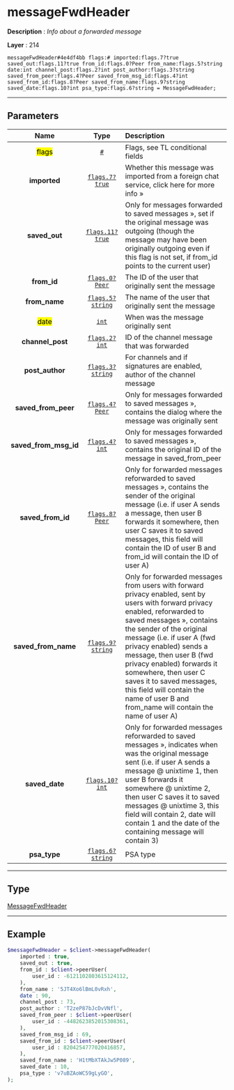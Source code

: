 # messageFwdHeader

**Description** : *Info about a forwarded message*

**Layer** : 214

```tl
messageFwdHeader#4e4df4bb flags:# imported:flags.7?true saved_out:flags.11?true from_id:flags.0?Peer from_name:flags.5?string date:int channel_post:flags.2?int post_author:flags.3?string saved_from_peer:flags.4?Peer saved_from_msg_id:flags.4?int saved_from_id:flags.8?Peer saved_from_name:flags.9?string saved_date:flags.10?int psa_type:flags.6?string = MessageFwdHeader;
```

---

## Parameters

| Name | Type | Description |
| :---: | :---: | :--- |
| <mark>flags</mark> | [`#`](type/#) | Flags, see TL conditional fields |
| **imported** | [`flags.7?true`](type/true) | Whether this message was imported from a foreign chat service, click here for more info » |
| **saved_out** | [`flags.11?true`](type/true) | Only for messages forwarded to saved messages », set if the original message was outgoing (though the message may have been originally outgoing even if this flag is not set, if from_id points to the current user) |
| **from_id** | [`flags.0?Peer`](type/Peer) | The ID of the user that originally sent the message |
| **from_name** | [`flags.5?string`](type/string) | The name of the user that originally sent the message |
| <mark>date</mark> | [`int`](type/int) | When was the message originally sent |
| **channel_post** | [`flags.2?int`](type/int) | ID of the channel message that was forwarded |
| **post_author** | [`flags.3?string`](type/string) | For channels and if signatures are enabled, author of the channel message |
| **saved_from_peer** | [`flags.4?Peer`](type/Peer) | Only for messages forwarded to saved messages », contains the dialog where the message was originally sent |
| **saved_from_msg_id** | [`flags.4?int`](type/int) | Only for messages forwarded to saved messages », contains the original ID of the message in saved_from_peer |
| **saved_from_id** | [`flags.8?Peer`](type/Peer) | Only for forwarded messages reforwarded to saved messages », contains the sender of the original message (i.e. if user A sends a message, then user B forwards it somewhere, then user C saves it to saved messages, this field will contain the ID of user B and from_id will contain the ID of user A) |
| **saved_from_name** | [`flags.9?string`](type/string) | Only for forwarded messages from users with forward privacy enabled, sent by users with forward privacy enabled, reforwarded to saved messages », contains the sender of the original message (i.e. if user A (fwd privacy enabled) sends a message, then user B (fwd privacy enabled) forwards it somewhere, then user C saves it to saved messages, this field will contain the name of user B and from_name will contain the name of user A) |
| **saved_date** | [`flags.10?int`](type/int) | Only for forwarded messages reforwarded to saved messages », indicates when was the original message sent (i.e. if user A sends a message @ unixtime 1, then user B forwards it somewhere @ unixtime 2, then user C saves it to saved messages @ unixtime 3, this field will contain 2, date will contain 1 and the date of the containing message will contain 3) |
| **psa_type** | [`flags.6?string`](type/string) | PSA type |

---

## Type

[MessageFwdHeader](type/MessageFwdHeader)

---

## Example

```php
$messageFwdHeader = $client->messageFwdHeader(
	imported : true,
	saved_out : true,
	from_id : $client->peerUser(
		user_id : -6121102803615124112,
	),
	from_name : '5JT4Xo6lBmL0vRxh',
	date : 90,
	channel_post : 73,
	post_author : 'T2zeP87bJcDvVNfl',
	saved_from_peer : $client->peerUser(
		user_id : -4482623852015308361,
	),
	saved_from_msg_id : 69,
	saved_from_id : $client->peerUser(
		user_id : 8204254777020416857,
	),
	saved_from_name : 'H1tMbXTAkJw5P089',
	saved_date : 10,
	psa_type : 'v7uBZAoWC59gLyGO',
);
```